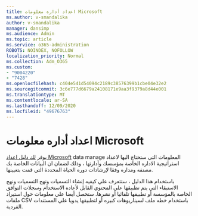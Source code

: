 ```yaml
---
title: اعداد أداره معلومات Microsoft
ms.author: v-smandalika
author: v-smandalika
manager: dansimp
ms.audience: Admin
ms.topic: article
ms.service: o365-administration
ROBOTS: NOINDEX, NOFOLLOW
localization_priority: Normal
ms.collection: Adm_O365
ms.custom:
- "9004220"
- "7428"
ms.openlocfilehash: c404e541d54094c2189c38576399b1cbe04e32e2
ms.sourcegitcommit: 3c6e777d6679a24108171e9aa3f9379a8d44e001
ms.translationtype: MT
ms.contentlocale: ar-SA
ms.lasthandoff: 12/09/2020
ms.locfileid: "49676763"
---
```

# <a name="set-up-microsoft-information-governance"></a>اعداد أداره معلومات Microsoft

يوفر [لك دليل اعداد Microsoft](https://admin.microsoft.com/AdminPortal/Home#/modernonboarding/migsetupguide) data manage المعلومات التي ستحتاج اليها لاعداد استراتيجية الاداره الخاصة بمؤسسك وأدارتها ، وذلك لضمان ان البيانات الخاصة بك مصنفه ومداره وفقا لإرشادات دوره الحياة المحددة التي قمت بتعيينها.

باستخدام هذا الدليل ، ستتعرف علي كيفيه إنشاء التسميات ونهج التسميات ونهج الاستبقاء التي يتم تطبيقها علي المحتوي القابل لأعاده الاستخدام وسجلات التوافق الخاصة بالمؤسسة أو تطبيقها تلقائيا أو نشرها. ستحصل أيضا علي معلومات حول استيراد ملفات CSV باستخدام خطه ملف لسيناريوهات كبيره أو لتطبيقها يدويا علي المستندات الفردية.
